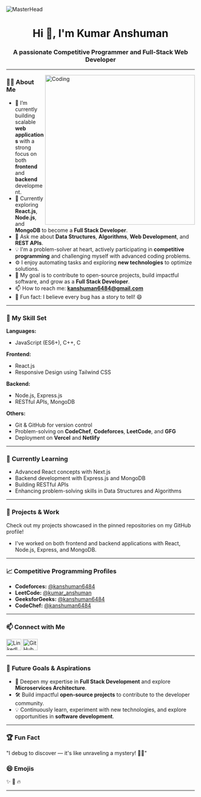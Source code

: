 ![MasterHead](https://mir-s3-cdn-cf.behance.net/project_modules/fs/54b6c068097599.5b50bca476b9b.gif)

<h1 align="center">Hi 👋, I'm Kumar Anshuman</h1>
<h3 align="center">A passionate Competitive Programmer and Full-Stack Web Developer</h3>

---

<img align="right" alt="Coding" width="400" src="https://devtechnosys.com/insights/wp-content/uploads/2021/07/full-stack-development.gif">

### 👨‍💻 **About Me**  
- 🔭 I’m currently building scalable **web applications** with a strong focus on both **frontend** and **backend** development.  
- 🌱 Currently exploring **React.js**, **Node.js**, and **MongoDB** to become a **Full Stack Developer**.  
- 💬 Ask me about **Data Structures**, **Algorithms**, **Web Development**, and **REST APIs**.  
- 💡 I'm a problem-solver at heart, actively participating in **competitive programming** and challenging myself with advanced coding problems.  
- ⚙️ I enjoy automating tasks and exploring **new technologies** to optimize solutions.  
- 🎯 My goal is to contribute to open-source projects, build impactful software, and grow as a **Full Stack Developer**.  
- 📫 How to reach me: **kanshuman6484@gmail.com**  
- 🧩 Fun fact: I believe every bug has a story to tell! 😄  

---

### 🧠 **My Skill Set**  
**Languages:**  
- JavaScript (ES6+), C++, C   

**Frontend:**  
- React.js
- Responsive Design using Tailwind CSS    

**Backend:**  
- Node.js, Express.js  
- RESTful APIs, MongoDB 

**Others:**  
- Git & GitHub for version control  
- Problem-solving on **CodeChef**, **Codeforces**, **LeetCode**, and **GFG**  
- Deployment on **Vercel** and **Netlify**  

---

### 🌱 **Currently Learning**  
- Advanced React concepts with Next.js  
- Backend development with Express.js and MongoDB
- Building RESTful APIs  
- Enhancing problem-solving skills in Data Structures and Algorithms

---

### 🌟 **Projects & Work**  
Check out my projects showcased in the pinned repositories on my GitHub profile!
- I've worked on both frontend and backend applications with React, Node.js, Express, and MongoDB.

---

### 📈 **Competitive Programming Profiles**  
- **Codeforces:** [@kanshuman6484](https://codeforces.com/profile/kanshuman6484)  
- **LeetCode:** [@kumar_anshuman](https://www.leetcode.com/kumar_anshuman)  
- **GeeksforGeeks:** [@kanshuman6484](https://auth.geeksforgeeks.org/user/kanshuman6484)  
- **CodeChef:** [@kanshuman6484](https://www.codechef.com/users/kanshuman6484)  

---

### 📫 **Connect with Me**  
<p align="left">
<a href="https://www.linkedin.com/in/kanshuman6484" target="_blank"><img align="center" src="https://raw.githubusercontent.com/rahuldkjain/github-profile-readme-generator/master/src/images/icons/Social/linked-in-alt.svg" alt="LinkedIn" height="30" width="40" /></a>
<a href="https://github.com/anshuman6484" target="_blank"><img align="center" src="https://cdn.jsdelivr.net/npm/simple-icons@3.1.0/icons/github.svg" alt="GitHub" height="30" width="40" /></a>
</p>

---

### 🚀 **Future Goals & Aspirations**  
- 📂 Deepen my expertise in **Full Stack Development** and explore **Microservices Architecture**.
- 🛠️ Build impactful **open-source projects** to contribute to the developer community. 
- 💡 Continuously learn, experiment with new technologies, and explore opportunities in **software development**.

---

### 🏆 **Fun Fact**  
"I debug to discover — it's like unraveling a mystery! 🕵️‍♂️"

### 😄 **Emojis**  
✨ 🎉 🔥

---
